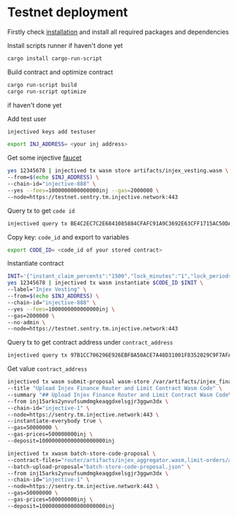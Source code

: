 # Testnet deployment

Firstly check [installation](https://docs.injective.network/develop/guides/cosmwasm-dapps/Your_first_contract_on_injective/#install-injectived/) and install all required packages and dependencies

Install scripts runner if haven't done yet

```sh
cargo install cargo-run-script
```

Build contract and optimize contract

```sh
cargo run-script build
cargo run-script optimize
```

<!-- Note: directory_to_which_you_cloned_cw-template must be an absolute path. The absolute path can easily be found by running the `pwd` command from inside the CosmWasm/cosmwasm directory.

```sh
docker run --name="injective-core-staging" \
-v=<directory_to_which_you_cloned_cw-template>/artifacts:/var/artifacts \
--entrypoint=sh public.ecr.aws/l9h3g6c6/injective-core:staging \
-c "tail -F anything"
```

```sh
docker run --name="injective-core-staging" \
-v=/mnt/c/Work/injex-finance/apps/contract/artifacts:/var/artifacts \
--entrypoint=sh public.ecr.aws/l9h3g6c6/injective-core:staging \
-c "tail -F anything"
```

Open a new terminal and go into the Docker container to initialize the chain:

```sh
docker exec -it injective-core-staging sh
```

```sh
# inside the "injective-core-staging" container
apk add jq
``` -->

if haven't done yet

Add test user

```sh
injectived keys add testuser
```

```sh
export INJ_ADDRESS= <your inj address>
```

Get some injective [faucet](https://bwarelabs.com/faucets/injective-testnet)

```sh
yes 12345678 | injectived tx wasm store artifacts/injex_vesting.wasm \
--from=$(echo $INJ_ADDRESS) \
--chain-id="injective-888" \
--yes --fees=1000000000000000inj --gas=2000000 \
--node=https://testnet.sentry.tm.injective.network:443
```

Query tx to get `code id`

```sh
injectived query tx BE4C2EC7C2E6841085884CFAFC91A9C3692E63CFF1715AC50DA867E4DCA6129A --node=https://testnet.sentry.tm.injective.network:443
```

Copy key: `code_id` and export to variables

```sh
export CODE_ID= <code_id of your stored contract>
```

Instantiate contract

```sh
INIT='{"instant_claim_percents":"1500","lock_minutes":"1","lock_periods":"5","injex_token":"inj","admin":"inj17lqukllrufjyzeg77xmvh6qped3w7wamxunhx0"}'
yes 12345678 | injectived tx wasm instantiate $CODE_ID $INIT \
--label="Injex Vesting" \
--from=$(echo $INJ_ADDRESS) \
--chain-id="injective-888" \
--yes --fees=1000000000000000inj \
--gas=2000000 \
--no-admin \
--node=https://testnet.sentry.tm.injective.network:443
```

Query tx to get contract address under `contract_address`

```sh
injectived query tx 97B1CC706296E926EBF8A50ACE7A48D31001F8352029C9F7AFA73FD1BAAF9DF3 --node=https://testnet.sentry.tm.injective.network:443
```

Get value `contract_address`

```sh
injectived tx wasm submit-proposal wasm-store /var/artifacts/injex_finance_injective.wasm \
--title "Upload Injex Finance Router and Limit Contract Wasm Code" \
--summary "## Upload Injex Finance Router and Limit Contract Wasm Code\\n\\n### Background\\n\\n Injex Protocol works by connecting to various DEXes within the Injective Network, pooling together liquidity, and ensuring users have access to the best possible rates with minimal slippage.\\n\\n### Summary\\n\\nThis proposal intends to upload the Injex Finance Router and Limit Contract for use by Injex Finance app on Injective.\\n\\nThese contracts are created for the Injex Finance dapp.\\n\\n### About Injex Finance\\n\\nInjex Finance, like pioneering liquidity aggregators, primarily offer aggregation; only this time primarily on the Injective network, through a groundbreaking aggregation protocol as is found across this document. The Injex aggregator strategically leverages the strengths of existing protocols while introducing innovative features specific to the Injective chain. By distributing trade weights across multiple liquidity pools concurrently, it aims to effectively reduce the impact of price slippage.\\n\\n### Contract Information\\n\\n- Compiler Version : cosmwasm/rust-optimizer:0.12.12\\n- Router checksum : 58703a9a91e31653b6c8e6afe82a550b008ca116ccc63462f0b50ace657b2c17  \\n- Limit contract checksum : 433250c91cad02896b987f0177d4aed282ec570ce15f44e771b7f461f8a2a82b  \\n\\n### TL;DR\\n\\n- This proposal is to upload the Injex Finance Router and Limit Contract on Injective\\n\\nBy voting YES on this proposal, you agree to uploading Injex Finance Router and Limit Contract as described in this proposal.\\n\\nBy voting NO on the proposal, you do not support uploading Injex Finance Router and Limit Contract as described in this proposal.\\n\\nBy voting NO WITH VETO, you find this proposal to be spam/irrelevant/malicious to governance, and contribute to burning 100 INJ deposit if NoWithVeto votes are greater than one third of the total voting power.\\n\\nBy voting ABSTAIN, you wish to contribute to quorum while formally declining to vote either for or against the proposal.\\n\\n### References \\n\\n- [Website]( https://injex.fi/ )\\n- [Twitter]( https://twitter.com/Injex_fi )\\n- [Medium]( https://medium.com/@injexfinance )\\n- [Whitepaper]( https://docs.injex.fi/ )\\n- [Telegram]( https://t.me/injexfi )" \
--from inj15arks2ynvufsumdmgkeaqgdxelsgjr3ggwn3dx \
--chain-id="injective-1" \
--node=https://sentry.tm.injective.network:443 \
--instantiate-everybody true \
--gas=50000000 \
--gas-prices=500000000inj \
--deposit=100000000000000000000inj
```

```sh
injectived tx xwasm batch-store-code-proposal \
--contract-files="router/artifacts/injex_aggregator.wasm,limit-orders/artifacts/injex_aggregator_limit.wasm" \
--batch-upload-proposal="batch-store-code-proposal.json" \
--from inj15arks2ynvufsumdmgkeaqgdxelsgjr3ggwn3dx \
--chain-id="injective-1" \
--node=https://sentry.tm.injective.network:443 \
--gas=50000000 \
--gas-prices=500000000inj \
--deposit=100000000000000000000inj
```
